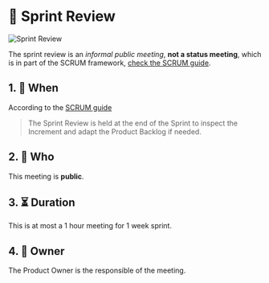 # :microscope: Sprint Review

![Sprint Review](https://scrumorg-website-prod.s3.amazonaws.com/drupal/inline-images/2017-03/SprintReview.png)

The sprint review is an *informal public meeting*, **not a status meeting**, which is in part of the SCRUM framework, [check the SCRUM guide](https://www.scrumguides.org/).

## 1. :calendar: When
According to the [SCRUM guide](https://www.scrumguides.org/) 
> The Sprint Review is held at the end of the Sprint to inspect the Increment and adapt the Product Backlog if needed.

## 2. :busts_in_silhouette: Who
This meeting is **public**.

## 3. :hourglass_flowing_sand: Duration
This is at most a 1 hour meeting for 1 week sprint.

## 4. :man: Owner
The Product Owner is the responsible of the meeting.

